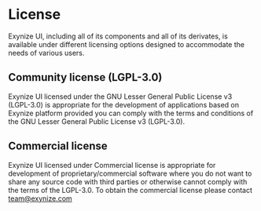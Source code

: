 # License

Exynize UI, including all of its components and all of its derivates, is available under different licensing options designed to accommodate the needs of various users.

## Community license (LGPL-3.0)

Exynize UI licensed under the GNU Lesser General Public License v3 (LGPL-3.0) is appropriate for the development
of applications based on Exynize platform provided you can comply with the terms and conditions
of the GNU Lesser General Public License v3 (LGPL-3.0).

## Commercial license

Exynize UI licensed under Commercial license is appropriate for development of proprietary/commercial
software where you do not want to share any source code with third parties or otherwise cannot comply with the terms
of the LGPL-3.0.
To obtain the commercial license please contact team@exynize.com
